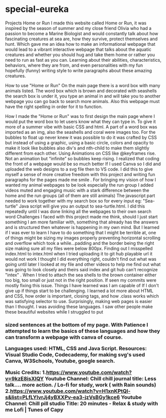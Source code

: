 # special-eureka
Projects
Home or Run 
I made this website called Home or Run, it was inspired by the season of summer and my close friend Olivia who had a passion to become a Marine Biologist and would constantly talk about how fascinating creatures at sea are, how they survive, protect themselves and hunt. Which gave me an idea how to make an informational webpage that would lead to a vibrant interactive webpage that talks about the aquatic creatures and whether you should hug and take them home or rather you need to run as fast as you can. Learning about their abilities, characteristics, behaviors, where they are from, and even personalities with my fun hopefully (funny) writing style to write paragraphs about these amazing creatures. 

How to use "Home or Run" 
On the main page there is a word box  with many animals listed. The word box which is brown and decorated with seashells the search box is under it, you type an animal in and  will take you to another webpage you can go back to search more animals. Also this webpage must have the right spelling in order for it to function. 


How I made the "Home or Run" was to first design the main page where I would put the word box to let users know what they can type in. To give it more of a summer vibe with basic CSS and html. A part of a word box was imported as an img, also the seashells and coral were images too. For the bubbles to float up never knew it was possible to do it was crafted by CSS but instead of using a graphic, using a basic circle, colors and opacity to make it look like bubbles also div's and nth-child to make them slightly different from each other. Using Animations on CSS like @keyframes rise. Not an animation but “infinite” so bubbles keep rising. I realized that coding  the front of a webpage would be so much better If I used Canva so I did  and uploaded the web designs to a svg file then to VS code. I did this to give myself a sense of  more creative freedom with this project and writing fun paragraphs for the pages made me smile . For bringing my vision of how I wanted my animal webpages to be look especially the run group I added videos muted and engaging music with a stark difference between the home and the run groups (all of them are still animals) The javascript part needed to work together with my search box so for every input eg: "Sea-turtle" Java script will give you an output to sea-turtle.html. I did this repeatedly until I was done linking all the webpages to their own  search word 
Challenges I faced with this project made me think, should I just start something I am more familiar with, something that already has the answers and is structured then whatever is happening in my own mind. But I learned if I was ever to learn I have to do something that I might be terrible at, one of things might be sizing my images properly preventing horizontal scrolling and overflow which took a while...padding and the border being the right size making sure all my files were below 800px. Finding out I misspelled index.html to intex.html when I tried uploading it to git hub playable url  it would not work I thought I did everything right, couldn't find out what was going until later I looked at my file and other videos to help me find out what was going to look closely and theirs said index and git hub can't recognize "intex" . When I tried to attach the sea shells to the brown container either too big, too small or just not in the right position. If seen my commits were mostly fixing this issue. Things I have learned was I am capable of If I don't give up if things start to be challenging. I learned a lot more about HTML and CSS, how order is important, closing tags, and how .class works which was satisfying selector to use. Surprisingly, making web pages is easier than I thought. I was avoiding these languages. I saw other people make these beautiful websites while I struggled to put <h3> sized sentences  at the bottom of my page. With Patience I attempted to learn the basics of these languages and how they can transform a webpage with canva of course.


Languages used: HTML, CSS and Java Script. 
Resources: Visual Studio Code, Codecademy, for making svg's used Canva, W3Schools, Youtube, google search. 

Music Credits: 
1.https://www.youtube.com/watch?v=9kzE8isXlQY Youtube Channel: Chill chill journal title: Less talk.... more action. / Lo-fi for study, work ( with Rain sounds)
2.https://www.youtube.com/watch?v=H1xnKPtQl-s&list=PLfLYIvrJj4yBXXPv-ea3-jzVsBGy1kce6 Youtube Channel: Chill pill studio Title: 20 minutes - Relax & study with me Lofi | Tunes of Capy



